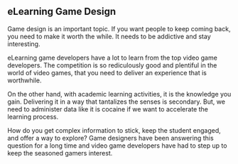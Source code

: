 ## eLearning Game Design

Game design is an important topic. If you want people to keep coming back, you need to make it worth the while. It needs to be addictive and stay interesting. 

eLearning game developers have a lot to learn from the top video game developers. The competition is so rediculously good and plentiful in the world of video games, that you need to deliver an experience that is worthwhile. 

On the other hand, with academic learning activities, it is the knowledge you gain. Delivering it in a way that tantalizes the senses is secondary. But, we need to administer data like it is cocaine if we want to accelerate the learning process.

How do you get complex information to stick, keep the student engaged, and offer a way to explore? Game designers have been answering this question for a long time and video game developers have had to step up to keep the seasoned gamers interest. 
